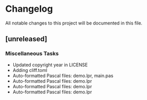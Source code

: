 # Changelog
All notable changes to this project will be documented in this file.

## [unreleased]

### Miscellaneous Tasks

- Updated copyright year in LICENSE
- Adding cliff.toml
- Auto-formatted Pascal files: demo.lpr, main.pas
- Auto-formatted Pascal files: demo.lpr
- Auto-formatted Pascal files: demo.lpr
- Auto-formatted Pascal files: demo.lpr

<!-- generated by git-cliff -->
